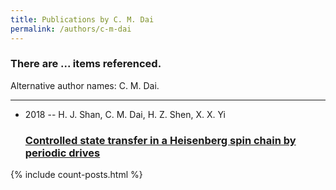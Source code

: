 ```yaml
---
title: Publications by C. M. Dai
permalink: /authors/c-m-dai
---
```


<h3 id="number-posts">There are ... items referenced.</h3>
<p id='info-authors'>Alternative author names: C. M. Dai.</p>
<hr />
<ul class="post-list">
<li><span class='post-meta'>2018 -- H. J. Shan, C. M. Dai, H. Z. Shen, X. X. Yi</span><h3><a class='post-link' href="{{ site.baseurl }}/controlled-state-transfer-in-a-heisenberg-spin-chain-by-periodic-drives">Controlled state transfer in a Heisenberg spin chain by periodic drives</a></h3></li>

</ul>
{% include count-posts.html %}
